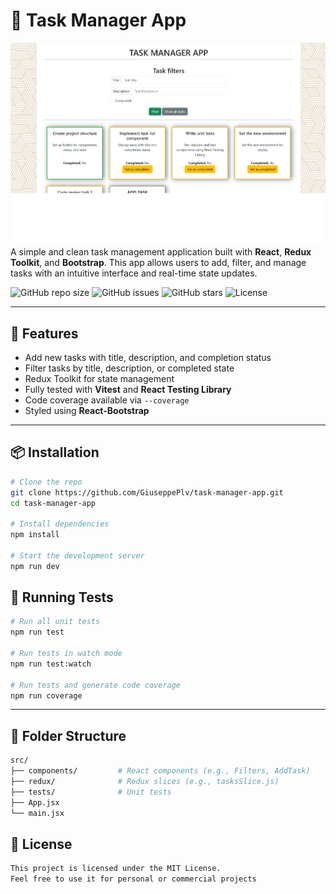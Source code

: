 # 📝 Task Manager App
![Screenshot](./demo.png?raw=true)
A simple and clean task management application built with **React**, **Redux Toolkit**, and **Bootstrap**. This app allows users to add, filter, and manage tasks with an intuitive interface and real-time state updates.

![GitHub repo size](https://img.shields.io/github/repo-size/GiuseppePlv/task-manager-app)
![GitHub issues](https://img.shields.io/github/issues/GiuseppePlv/task-manager-app)
![GitHub stars](https://img.shields.io/github/stars/GiuseppePlv/task-manager-app?style=social)
![License](https://img.shields.io/github/license/GiuseppePlv/task-manager-app)

---

## 🚀 Features

- Add new tasks with title, description, and completion status  
- Filter tasks by title, description, or completed state  
- Redux Toolkit for state management  
- Fully tested with **Vitest** and **React Testing Library**  
- Code coverage available via `--coverage`  
- Styled using **React-Bootstrap**

---

## 📦 Installation

```bash
# Clone the repo
git clone https://github.com/GiuseppePlv/task-manager-app.git
cd task-manager-app

# Install dependencies
npm install

# Start the development server
npm run dev
```

## 🧪 Running Tests
```bash
# Run all unit tests
npm run test

# Run tests in watch mode
npm run test:watch

# Run tests and generate code coverage
npm run coverage
```
---
## 📁 Folder Structure
```bash
src/
├── components/         # React components (e.g., Filters, AddTask)
├── redux/              # Redux slices (e.g., tasksSlice.js)
├── tests/              # Unit tests
├── App.jsx
└── main.jsx
```
## 📜 License
```bash
This project is licensed under the MIT License.
Feel free to use it for personal or commercial projects
```
